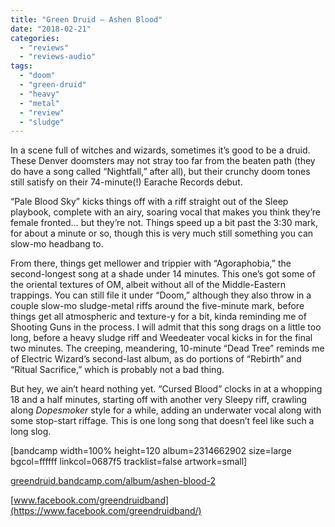 ```yaml
---
title: "Green Druid – Ashen Blood"
date: "2018-02-21"
categories: 
  - "reviews"
  - "reviews-audio"
tags: 
  - "doom"
  - "green-druid"
  - "heavy"
  - "metal"
  - "review"
  - "sludge"
---
```


In a scene full of witches and wizards, sometimes it’s good to be a druid. These Denver doomsters may not stray too far from the beaten path (they do have a song called “Nightfall,” after all), but their crunchy doom tones still satisfy on their 74-minute(!) Earache Records debut.

“Pale Blood Sky” kicks things off with a riff straight out of the Sleep playbook, complete with an airy, soaring vocal that makes you think they’re female fronted… but they’re not. Things speed up a bit past the 3:30 mark, for about a minute or so, though this is very much still something you can slow-mo headbang to.

From there, things get mellower and trippier with “Agoraphobia,” the second-longest song at a shade under 14 minutes. This one’s got some of the oriental textures of OM, albeit without all of the Middle-Eastern trappings. You can still file it under “Doom,” although they also throw in a couple slow-mo sludge-metal riffs around the five-minute mark, before things get all atmospheric and texture-y for a bit, kinda reminding me of Shooting Guns in the process. I will admit that this song drags on a little too long, before a heavy sludge riff and Weedeater vocal kicks in for the final two minutes. The creeping, meandering, 10-minute “Dead Tree” reminds me of Electric Wizard’s second-last album, as do portions of “Rebirth” and “Ritual Sacrifice,” which is probably not a bad thing.

But hey, we ain’t heard nothing yet. “Cursed Blood” clocks in at a whopping 18 and a half minutes, starting off with another very Sleepy riff, crawling along _Dopesmoker_ style for a while, adding an underwater vocal along with some stop-start riffage. This is one long song that doesn’t feel like such a long slog.

\[bandcamp width=100% height=120 album=2314662902 size=large bgcol=ffffff linkcol=0687f5 tracklist=false artwork=small\]

[greendruid.bandcamp.com/album/ashen-blood-2](https://greendruid.bandcamp.com/album/ashen-blood-2)

[www.facebook.com/greendruidband](https://www.facebook.com/greendruidband/)
